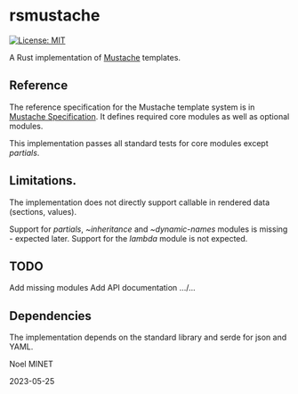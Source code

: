 # rsmustache

[![License: MIT](https://img.shields.io/badge/License-MIT-yellow.svg)](https://opensource.org/licenses/MIT)

A Rust implementation of [Mustache](https://mustache.github.io/mustache.5.html) templates.


## Reference

The reference specification for the Mustache template system is in [Mustache Specification](https://github.com/mustache/spec).
It defines required core modules as well as optional modules.

This implementation passes all standard tests for core modules except *partials*.


## Limitations.

The implementation does not directly support callable in rendered data (sections, values).

Support for *partials*, *~inheritance* and *~dynamic-names* modules is missing - expected later.
Support for the *lambda* module is not expected.


## TODO

Add missing modules
Add API documentation
.../...

## Dependencies

The implementation depends on the standard library and serde for json and YAML.

Noel MINET

2023-05-25
